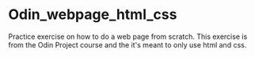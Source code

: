 # Odin_webpage_html_css
Practice exercise on how to do a web page from scratch.
This exercise is from the Odin Project course and the it's meant to only use html and css.
